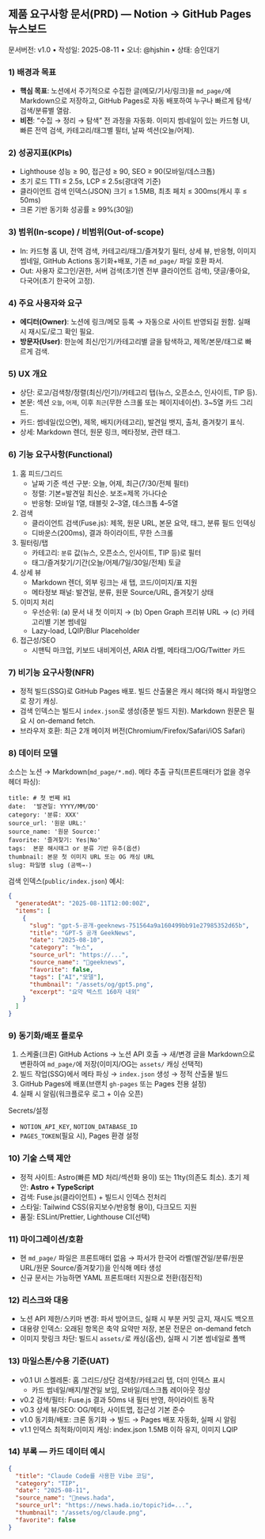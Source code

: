## 제품 요구사항 문서(PRD) — Notion → GitHub Pages 뉴스보드

문서버전: v1.0 • 작성일: 2025-08-11 • 오너: @hjshin • 상태: 승인대기

### 1) 배경과 목표
- **핵심 목표**: 노션에서 주기적으로 수집한 글(메모/기사/링크)을 `md_page/`에 Markdown으로 저장하고, GitHub Pages로 자동 배포하여 누구나 빠르게 탐색/검색/분류별 열람.
- **비전**: “수집 → 정리 → 탐색” 전 과정을 자동화. 이미지 썸네일이 있는 카드형 UI, 빠른 전역 검색, 카테고리/태그별 필터, 날짜 섹션(오늘/어제).

### 2) 성공지표(KPIs)
- Lighthouse 성능 ≥ 90, 접근성 ≥ 90, SEO ≥ 90(모바일/데스크톱)
- 초기 로드 TTI ≤ 2.5s, LCP ≤ 2.5s(광대역 기준)
- 클라이언트 검색 인덱스(JSON) 크기 ≤ 1.5MB, 최초 페치 ≤ 300ms(캐시 후 ≤ 50ms)
- 크론 기반 동기화 성공률 ≥ 99%(30일)

### 3) 범위(In-scope) / 비범위(Out-of-scope)
- In: 카드형 홈 UI, 전역 검색, 카테고리/태그/즐겨찾기 필터, 상세 뷰, 반응형, 이미지 썸네일, GitHub Actions 동기화+배포, 기존 `md_page/` 파일 호환 파서.
- Out: 사용자 로그인/권한, 서버 검색(초기엔 전부 클라이언트 검색), 댓글/좋아요, 다국어(초기 한국어 고정).

### 4) 주요 사용자와 요구
- **에디터(Owner)**: 노션에 링크/메모 등록 → 자동으로 사이트 반영되길 원함. 실패 시 재시도/로그 확인 필요.
- **방문자(User)**: 한눈에 최신/인기/카테고리별 글을 탐색하고, 제목/본문/태그로 빠르게 검색.

### 5) UX 개요
- 상단: 로고/검색창/정렬(최신/인기)/카테고리 탭(뉴스, 오픈소스, 인사이트, TIP 등).
- 본문: 섹션 `오늘`, `어제`, 이후 `최근`(무한 스크롤 또는 페이지네이션). 3~5열 카드 그리드.
- 카드: 썸네일(있으면), 제목, 배지(카테고리), 발견일 뱃지, 출처, 즐겨찾기 표식.
- 상세: Markdown 렌더, 원문 링크, 메타정보, 관련 태그.

### 6) 기능 요구사항(Functional)
1. 홈 피드/그리드
   - 날짜 기준 섹션 구분: 오늘, 어제, 최근(7/30/전체 필터)
   - 정렬: 기본=발견일 최신순. 보조=제목 가나다순
   - 반응형: 모바일 1열, 태블릿 2–3열, 데스크톱 4–5열
2. 검색
   - 클라이언트 검색(Fuse.js): 제목, 원문 URL, 본문 요약, 태그, 분류 필드 인덱싱
   - 디바운스(200ms), 결과 하이라이트, 무한 스크롤
3. 필터링/탭
   - 카테고리: `분류` 값(뉴스, 오픈소스, 인사이트, TIP 등)로 필터
   - 태그/즐겨찾기/기간(오늘/어제/7일/30일/전체) 토글
4. 상세 뷰
   - Markdown 렌더, 외부 링크는 새 탭, 코드/이미지/표 지원
   - 메타정보 패널: 발견일, 분류, 원문 Source/URL, 즐겨찾기 상태
5. 이미지 처리
   - 우선순위: (a) 문서 내 첫 이미지 → (b) Open Graph 프리뷰 URL → (c) 카테고리별 기본 썸네일
   - Lazy-load, LQIP/Blur Placeholder
6. 접근성/SEO
   - 시맨틱 마크업, 키보드 내비게이션, ARIA 라벨, 메타태그/OG/Twitter 카드

### 7) 비기능 요구사항(NFR)
- 정적 빌드(SSG)로 GitHub Pages 배포. 빌드 산출물은 캐시 헤더와 해시 파일명으로 장기 캐싱.
- 검색 인덱스는 빌드시 `index.json`로 생성(증분 빌드 지원). Markdown 원문은 필요 시 on-demand fetch.
- 브라우저 호환: 최근 2개 메이저 버전(Chromium/Firefox/Safari/iOS Safari)

### 8) 데이터 모델
소스는 노션 → Markdown(`md_page/*.md`). 메타 추출 규칙(프론트매터가 없을 경우 헤더 파싱):
```
title: # 첫 번째 H1
date:  '발견일: YYYY/MM/DD'
category: '분류: XXX'
source_url: '원문 URL:'
source_name: '원문 Source:'
favorite: '즐겨찾기: Yes|No'
tags:  본문 해시태그 or 분류 기반 유추(옵션)
thumbnail: 본문 첫 이미지 URL 또는 OG 캐싱 URL
slug: 파일명 slug (공백→-)
```
검색 인덱스(`public/index.json`) 예시:
```json
{
  "generatedAt": "2025-08-11T12:00:00Z",
  "items": [
    {
      "slug": "gpt-5-공개-geeknews-751564a9a160499bb91e27985352d65b",
      "title": "GPT-5 공개 GeekNews",
      "date": "2025-08-10",
      "category": "뉴스",
      "source_url": "https://...",
      "source_name": "🔗geeknews",
      "favorite": false,
      "tags": ["AI","모델"],
      "thumbnail": "/assets/og/gpt5.png",
      "excerpt": "요약 텍스트 160자 내외"
    }
  ]
}
```

### 9) 동기화/배포 플로우
1) 스케줄(크론) GitHub Actions → 노션 API 호출 → 새/변경 글을 Markdown으로 변환하여 `md_page/`에 저장(이미지/OG는 `assets/` 캐싱 선택적)
2) 빌드 작업(SSG)에서 메타 파싱 → `index.json` 생성 → 정적 산출물 빌드
3) GitHub Pages에 배포(브랜치 `gh-pages` 또는 Pages 전용 설정)
4) 실패 시 알림(워크플로우 로그 + 이슈 오픈)

Secrets/설정
- `NOTION_API_KEY`, `NOTION_DATABASE_ID`
- `PAGES_TOKEN`(필요 시), Pages 환경 설정

### 10) 기술 스택 제안
- 정적 사이트: Astro(빠른 MD 처리/섹션화 용이) 또는 11ty(의존도 최소). 초기 제안: **Astro + TypeScript**
- 검색: Fuse.js(클라이언트) + 빌드시 인덱스 전처리
- 스타일: Tailwind CSS(유지보수/반응형 용이), 다크모드 지원
- 품질: ESLint/Prettier, Lighthouse CI(선택)

### 11) 마이그레이션/호환
- 현 `md_page/` 파일은 프론트매터 없음 → 파서가 한국어 라벨(발견일/분류/원문 URL/원문 Source/즐겨찾기)을 인식해 메타 생성
- 신규 문서는 가능하면 YAML 프론트매터 지원으로 전환(점진적)

### 12) 리스크와 대응
- 노션 API 제한/스키마 변경: 파서 방어코드, 실패 시 부분 커밋 금지, 재시도 백오프
- 대용량 인덱스: 오래된 항목은 축약 요약만 저장, 본문 전문은 on-demand fetch
- 이미지 핫링크 차단: 빌드시 `assets/`로 캐싱(옵션), 실패 시 기본 썸네일로 폴백

### 13) 마일스톤/수용 기준(UAT)
- v0.1 UI 스켈레톤: 홈 그리드/상단 검색창/카테고리 탭, 더미 인덱스 표시
  - 카드 썸네일/배지/발견일 보임, 모바일/데스크톱 레이아웃 정상
- v0.2 검색/필터: Fuse.js 결과 50ms 내 필터 반영, 하이라이트 동작
- v0.3 상세 뷰/SEO: OG/메타, 사이트맵, 접근성 기본 준수
- v1.0 동기화/배포: 크론 동기화 → 빌드 → Pages 배포 자동화, 실패 시 알림
- v1.1 인덱스 최적화/이미지 캐싱: index.json 1.5MB 이하 유지, 이미지 LQIP

### 14) 부록 — 카드 데이터 예시
```json
{
  "title": "Claude Code를 사용한 Vibe 코딩",
  "category": "TIP",
  "date": "2025-08-11",
  "source_name": "🔗news.hada",
  "source_url": "https://news.hada.io/topic?id=...",
  "thumbnail": "/assets/og/claude.png",
  "favorite": false
}
```


